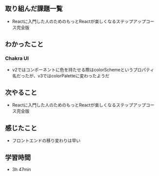 ## 取り組んだ課題一覧
- Reactに入門した人のためのもっとReactが楽しくなるステップアップコース完全版
## わかったこと
### Chakra UI
- v2ではコンポーネントに色を持たせる際はcolorSchemeというプロパティ名だったが、v3ではcolorPaletteに変わったようだ
## 次やること
- Reactに入門した人のためのもっとReactが楽しくなるステップアップコース完全版
## 感じたこと
- フロントエンドの移り変わりは早い
## 学習時間
- 3h 47min